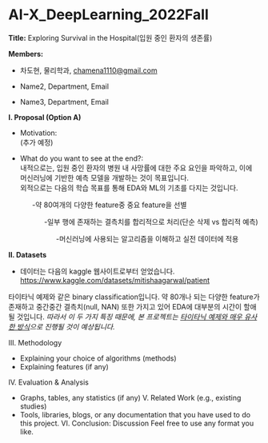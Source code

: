 # AI-X_DeepLearning_2022Fall
**Title:** Exploring Survival in the Hospital(입원 중인 환자의 생존률)

**Members:**

+ 차도현, 물리학과, chamena1110@gmail.com

+ Name2, Department, Email

+ Name3, Department, Email 


**I. Proposal (Option A)**

- Motivation: <br> (추가 예정)

- What do you want to see at the end?: <br> 내적으로는, 입원 중인 환자의 병원 내 사망률에 대한 주요 요인을 파악하고, 이에 머신러닝에 기반한 예측 모델을 개발하는 것이 목표입니다. <br> 외적으로는 다음의 학습 목표를 통해 EDA와 ML의 기초를 다지는 것입니다. <ol> -약 80여개의 다양한 feature중 중요 feature을 선별 <ol> -일부 행에 존재하는 결측치를 합리적으로 처리(단순 삭제 vs 합리적 예측) <ol> -머신러닝에 사용되는 알고리즘을 이해하고 실전 데이터에 적용 


**II. Datasets**

- 데이터는 다음의 kaggle 웹사이트로부터 얻었습니다.
https://www.kaggle.com/datasets/mitishaagarwal/patient 

타이타닉 예제와 같은 binary classification입니다.
약 80개나 되는 다양한 feature가 존재하고 중간중간 결측치(null, NAN) 또한 가지고 있어 EDA에 대부분의 시간이 할애될 것입니다.
*따라서 이 두 가지 특징 때문에, 본 프로젝트는 <u>타이타닉 예제와 매우 유사한 방식</u>으로 진행될 것이 예상됩니다.*



III. Methodology 
- Explaining your choice of algorithms (methods)
- Explaining features (if any) 

IV. Evaluation & Analysis
- Graphs, tables, any statistics (if any)
V. Related Work (e.g., existing studies)
- Tools, libraries, blogs, or any documentation that you have used to do this project.
VI. Conclusion: Discussion
Feel free to use any format you like. 
